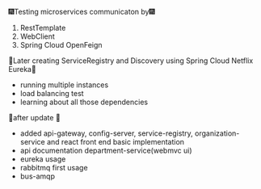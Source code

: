 🎆Testing microservices communicaton by🎆
1. RestTemplate
2. WebClient
3. Spring Cloud OpenFeign

🎇Later creating ServiceRegistry and Discovery using Spring Cloud Netflix Eureka🎇
- running multiple instances
- load balancing test
- learning about all those dependencies

   
🎉after update 🎉
- added api-gateway, config-server, service-registry, organization-service and react front end basic implementation
- api documentation department-service(webmvc ui)
- eureka usage
- rabbitmq first usage
- bus-amqp
